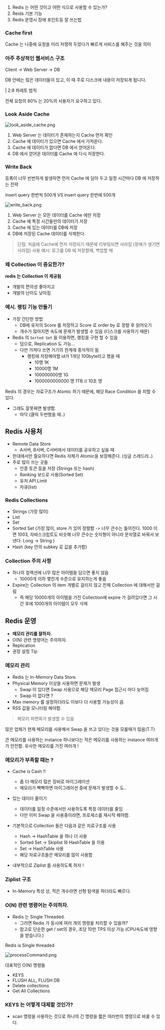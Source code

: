 1) Redis 는 어떤 것이고 어떤 식으로 사용할 수 있는가?
2) Reids 기본 기능
3) Redis 운영시 장애 포인트등 잘 쓰는법

### Cache first

Cache 는 나중에 요청을 미리 저쟁하 두었다가 빠르게 서비스를 해주는 것을 의미

### 아주 추상적인 웹서비스 구조

Client -> Web Server -> DB

DB 안에는 많은 데이터들이 있고, 이 때 주로 디스크에 내용이 저장되게 됩니다.

| 2:8 파레토 법칙

전체 요청의 80% 는 20%의 사용자가 요구하고 있다.

### Look Aside Cache

![look_aside_cache.png](look_aside_cache.png)

1. Web Server 는 데이터가 존재하는지 Cache 먼저 확인
2. Cache 에 데이터가 있으면 Cache 에서 가져온다.
3. Cache 에 데이터가 없다면 DB 에서 얻어온다.
4. DB 에서 얻어온 데이터를 Cache 에 다시 저장한다.

### Write Back

등록이 너무 빈번하게 발생하면 먼저 Cache 에 담아 두고 일정 시간마다 DB 에 저장하는 전략

insert query 한번씩 500개 VS insert query 한번에 500개

![write_back.png](write_back.png)

1. Web Server 는 모든 데이터를 Cache 에만 저장
2. Cache 에 특정 시간들만의 데이터가 저장
3. Cache 에 있는 데이터를 DB에 저장
4. DB에 저장된 Cache 데이터를 삭제한다.

> 단점: 처음에 Cache에 먼저 저장되기 때문에 리부팅되면 사라짐 (장애가 생기면 사라짐)
> 사용 예시: 로그를 DB 에 저장할때, 백업할 때

### 왜 Collection 이 중요한가?

**redis 는 Collection 이 제공됨**

- 개발의 편의성 좋아지고
- 개발의 난이도 낮아짐

### 예시. 랭킹 기능 만들기

- 가장 간단한 방법
    - DB에 유저의 Score 를 저장하고 Score 로 order by 로 정렬 후 읽어오기
    - 개수가 많아지면 속도에 문제가 발생할 수 있음 (디스크를 사용하기 때문)
- Redis 의 `Sorted Set` 을 이용하면, 랭킹을 구현 할 수 있음
    - 덤으로, Replication 도 가능...
    - 다만 가져다 쓰면 거기의 한계에 종석적이 됨
        - 랭킹에 저장해야할 id가 1개당 100byte라고 했을 때
            - 10명 1K
            - 10000명 1M
            - 100000000명 1G
            - 1000000000000 명 1TB // 10조 명

Redis 의 경우는 자료구조가 Atomic 하기 때문에, 해당 Race Condition 을 피할 수 있다.

- 그래도 잘못짜면 발생함.
    - 따닥 (클릭 두번했을 때..)

## Redis 사용처

- Remote Data Store
    - A서버, B서버, C서버에서 데이터를 공유하고 싶을 때
- 한대에서만 필요하다면 Redis 자체가 Atomic을 보장해준다. (싱글 스레드라..)
- 주로 많이 쓰는 곳들
    - 인증 토큰 등을 저장 (Strings 또는 hash)
    - Ranking 보드로 사용(Sorted Set)
    - 유저 API Limit
    - 자큐(list)

### Redis Collections

- Strings (가장 많이)
- List
- Set
- Sorted Set (가장 많이, store 가 있어 정렬함 -> 너무 큰수는 틀어진다. 1000 이면 1003, 자바스크립트도 비슷해 너무 큰수는 숫자형이 아니라 문자열로 바꿔서 보낸다. Long ->
  String )
- Hash (key 안의 subkey 로 값을 추가함)

### Collection 주의 사항

- 하나의 컬렉션에 너무 많은 아이템을 담으면 좋지 않음
    - 10000개 이하 몇천개 수준으로 유지하는게 좋음
- Expire는 Collection 의 item 개별로 걸리지 않고 전체 Collection 에 대해서만 걸림
    - 즉 해당 10000개의 아이템을 가진 Collection에 expire 가 걸려있다면 그 시간 후에 1000개의 아이템이 모두 삭제

## Redis 운영

- **메모리 관리를 잘하자.**
- O(N) 관련 명령어는 주의하자.
- Replication
- 권장 설정 Tip

### 메모리 관리

- Redis 는 In-Memory Data Store.
- Physical Memory 이상을 사용하면 문제가 발생
    - Swap 이 있다면 Swap 사용으로 해당 메모리 Page 접근시 마다 늦어짐
    - Swap 이 없다면 ?
- Max memory 를 설정하더라도 이보다 더 사용할 가능성이 큼.
- RSS 값을 모니터링 해야함.

> 메모리 파편화가 발생할 수 있음

많은 업체가 현재 메모리를 사용해서 Swap 을 쓰고 있다는 것을 모를때가 많음(T.T)

큰 메모리를 사용하는 instance 하나보다는 적은 메모리를 사용하는 instance 여러개가 안전함.
유사한 메모리를 가진 여러개 !

### 메모리가 부족할 때는 ?

- Cache is Cash !!
    - 좀 더 메모리 많은 장비로 마이그레이션
    - 메모리가 빡빡하면 마이그레이션 중에 문제가 발생할 수 도..
- 있는 데이터 줄이기
    - 데이터를 일정 수준에서만 사용하도록 특정 데이터를 줄임
    - 다만 이미 Swap 을 사용중이라면, 프로세스를 재시작 해야함.

- 기본적으로 Collection 들은 다음과 같은 자료구조를 사용
    - Hash -> HashTable 을 하나 더 사용
    - Sorted Set -> Skiplist 와 HashTable 을 이용
    - Set -> HashTable 사용
    - 해당 자료구조들은 메모리를 많이 사용함
- 내부적으로 Ziplist 를 사용하도록 하자 !

### Ziplist 구조

- In-Memory 특성 상, 적은 개수라면 선형 탐색을 하더라도 빠르다.

### O(N) 관련 명령어는 주의하자.

- Redis 는 Single Threaded.
    - 그러면 Redis 가 동시에 여러 개의 명령을 처리할 수 있을까?
    - 참고로 단순한 get / set의 경우, 초당 10만 TPS 이상 가능 (CPU속도에 영향을 받습니다.)

Redis is Single threaded

![processCommand.png](processCommand.png)

대표적인 O(N) 명령들

- KEYS
- FLUSH ALL, FLUSH DB
- Delete collections
- Get All Collections

### KEYS 는 어떻게 대체할 것인가?

- scan 명령을 사용하는 것으로 하나의 긴 명령을 짧은 여러번의 명령으로 바꿀 수 있다.
